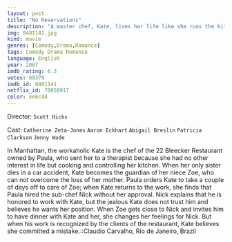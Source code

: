 ```yaml
---
layout: post
title: "No Reservations"
description: "A master chef, Kate, lives her life like she runs the kitchen at upscale 22 Bleecker Restaurant in Manhattan--with a no-nonsense intensity that both captivates and intimidates everyone around her. With breathtaking precision, she powers through each hectic shift, coordinating hundreds of meals, preparing delicate sauces, seasoning and simmering each dish to absolute perfection..."
img: 0481141.jpg
kind: movie
genres: [Comedy,Drama,Romance]
tags: Comedy Drama Romance 
language: English
year: 2007
imdb_rating: 6.3
votes: 69379
imdb_id: 0481141
netflix_id: 70058017
color: ee6c4d
---
```

Director: `Scott Hicks`  

Cast: `Catherine Zeta-Jones` `Aaron Eckhart` `Abigail Breslin` `Patricia Clarkson` `Jenny Wade` 

In Manhattan, the workaholic Kate is the chef of the 22 Bleecker Restaurant owned by Paula, who sent her to a therapist because she had no other interest in life but cooking and controlling her kitchen. When her only sister dies in a car accident, Kate becomes the guardian of her niece Zoe, who can not overcome the loss of her mother. Paula orders Kate to take a couple of days off to care of Zoe; when Kate returns to the work, she finds that Paula hired the sub-chef Nick without her approval. Nick explains that he is honored to work with Kate, but the jealous Kate does not trust him and believes he wants her position. When Zoe gets close to Nick and invites him to have dinner with Kate and her, she changes her feelings for Nick. But when his work is recognized by the clients of the restaurant, Kate believes she committed a mistake.::Claudio Carvalho, Rio de Janeiro, Brazil